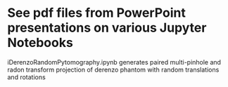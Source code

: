 # See pdf files from PowerPoint presentations on various Jupyter Notebooks

iDerenzoRandomPytomography.ipynb generates paired multi-pinhole and radon transform projection of derenzo phantom with random translations and rotations
